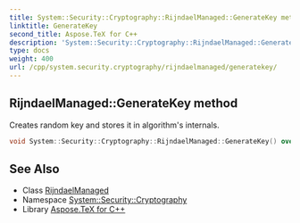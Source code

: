 ```yaml
---
title: System::Security::Cryptography::RijndaelManaged::GenerateKey method
linktitle: GenerateKey
second_title: Aspose.TeX for C++
description: 'System::Security::Cryptography::RijndaelManaged::GenerateKey method. Creates random key and stores it in algorithm''s internals in C++.'
type: docs
weight: 400
url: /cpp/system.security.cryptography/rijndaelmanaged/generatekey/
---
```

## RijndaelManaged::GenerateKey method


Creates random key and stores it in algorithm's internals.

```cpp
void System::Security::Cryptography::RijndaelManaged::GenerateKey() override
```

## See Also

* Class [RijndaelManaged](../)
* Namespace [System::Security::Cryptography](../../)
* Library [Aspose.TeX for C++](../../../)
